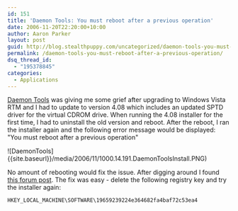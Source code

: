 ```yaml
---
id: 151
title: 'Daemon Tools: You must reboot after a previous operation'
date: 2006-11-20T22:20:00+10:00
author: Aaron Parker
layout: post
guid: http://blog.stealthpuppy.com/uncategorized/daemon-tools-you-must-reboot-after-a-previous-operation
permalink: /daemon-tools-you-must-reboot-after-a-previous-operation/
dsq_thread_id:
  - "195378845"
categories:
  - Applications
---
```

[Daemon Tools](http://www.daemon-tools.cc/dtcc/announcements.php) was giving me some grief after upgrading to Windows Vista RTM and I had to update to version 4.08 which includes an updated SPTD driver for the virtual CDROM drive. When running the 4.08 installer for the first time, I had to uninstall the old version and reboot. After the reboot, I ran the installer again and the following error message would be displayed: "You must reboot after a previous operation"

![DaemonTools]{{site.baseurl}}/media/2006/11/1000.14.191.DaemonToolsInstall.PNG)

No amount of rebooting would fix the issue. After digging around I found [this forum post](http://www.daemon-tools.cc/dtcc/showthread.php?t=11666). The fix was easy - delete the following registry key and try the installer again:

`HKEY_LOCAL_MACHINE\SOFTWARE\19659239224e364682fa4baf72c53ea4`
